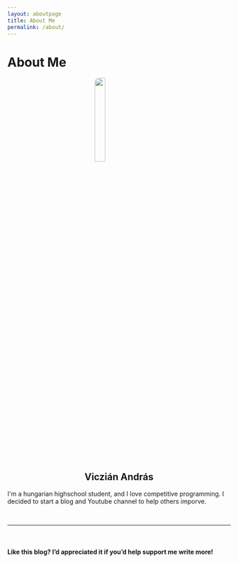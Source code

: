 ```yaml
---
layout: aboutpage
title: About Me
permalink: /about/
---
```


# About Me

<img src="/blog/picture_of_me.jpg" width="22%" height="22%" style="border-radius:10px;display:block;margin-left:auto;margin-right:auto"/>
<h2 style="text-align:center"> Viczián András </h2>

I'm a hungarian highschool student, and I love competitive programming. I decided to start a blog and Youtube channel to help others imporve.

<br>
<hr>
<br>

#### Like this blog? I’d appreciated it if you’d help support me write more!
